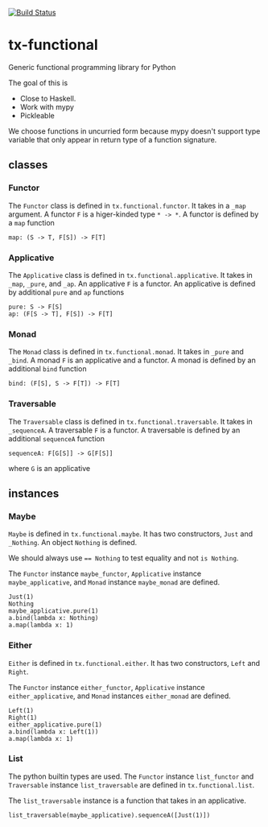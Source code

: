 [![Build Status](https://travis-ci.com/RENCI/tx-functional.svg?branch=master)](https://travis-ci.com/RENCI/tx-functional)

# tx-functional
Generic functional programming library for Python

The goal of this is
 * Close to Haskell.
 * Work with mypy
 * Pickleable

We choose functions in uncurried form because mypy doesn't support type variable that only appear in return type of a function signature.

## classes

### Functor

The `Functor` class is defined in `tx.functional.functor`.
It takes in a `_map` argument. A functor `F` is a higer-kinded type `* -> *`. 
A functor is defined by a `map` function
```
map: (S -> T, F[S]) -> F[T]
```

### Applicative

The `Applicative` class is defined in `tx.functional.applicative`.
It takes in `_map`, `_pure`, and `_ap`. An applicative `F` is a functor.
An applicative is defined by additional `pure` and `ap` functions
```
pure: S -> F[S]
ap: (F[S -> T], F[S]) -> F[T]
```

### Monad

The `Monad` class is defined in `tx.functional.monad`.
It takes in `_pure` and `_bind`. A monad `F` is an applicative and a functor.
A monad is defined by an additional `bind` function
```
bind: (F[S], S -> F[T]) -> F[T]
```

### Traversable

The `Traversable` class is defined in `tx.functional.traversable`.
It takes in `_sequenceA`. A traversable `F` is a functor. 
A traversable is defined by an additional `sequenceA` function
```
sequenceA: F[G[S]] -> G[F[S]]
```
where `G` is an applicative

## instances

### Maybe
`Maybe` is defined in `tx.functional.maybe`. It has two constructors, `Just` and `_Nothing`. An object `Nothing` is defined.

We should always use `== Nothing` to test equality and not `is Nothing`.

The `Functor` instance `maybe_functor`, `Applicative` instance `maybe_applicative`, and `Monad` instance `maybe_monad` are defined. 

```
Just(1)
Nothing
maybe_applicative.pure(1)
a.bind(lambda x: Nothing)
a.map(lambda x: 1)
```

### Either 
`Either` is defined in `tx.functional.either`.  It has two constructors, `Left` and `Right`. 

The `Functor` instance `either_functor`, `Applicative` instance `either_applicative`, and `Monad` instances `either_monad` are defined.

```
Left(1)
Right(1)
either_applicative.pure(1)
a.bind(lambda x: Left(1))
a.map(lambda x: 1)
```

### List
The python builtin types are used. The `Functor` instance `list_functor` and `Traversable` instance `list_traversable` are defined in `tx.functional.list`.

The `list_traversable` instance is a function that takes in an applicative.

```
list_traversable(maybe_applicative).sequenceA([Just(1)])
```
